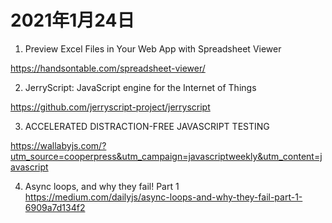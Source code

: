 # 2021年1月24日

1. Preview Excel Files in Your Web App with Spreadsheet Viewer

<https://handsontable.com/spreadsheet-viewer/>

2. JerryScript: JavaScript engine for the Internet of Things

<https://github.com/jerryscript-project/jerryscript>

3. ACCELERATED DISTRACTION-FREE JAVASCRIPT TESTING

<https://wallabyjs.com/?utm_source=cooperpress&utm_campaign=javascriptweekly&utm_content=javascript>

4. Async loops, and why they fail! Part 1
<https://medium.com/dailyjs/async-loops-and-why-they-fail-part-1-6909a7d134f2>

